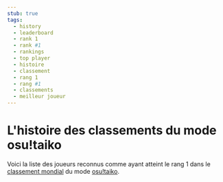 ```yaml
---
stub: true
tags:
  - history
  - leaderboard
  - rank 1
  - rank #1
  - rankings
  - top player
  - histoire
  - classement
  - rang 1
  - rang #1
  - classements
  - meilleur joueur
---
```


# L'histoire des classements du mode osu!taiko

Voici la liste des joueurs reconnus comme ayant atteint le rang 1 dans le [classement mondial](https://osu.ppy.sh/rankings/taiko/performance) du mode [osu!taiko](/wiki/Game_mode/osu!taiko).
